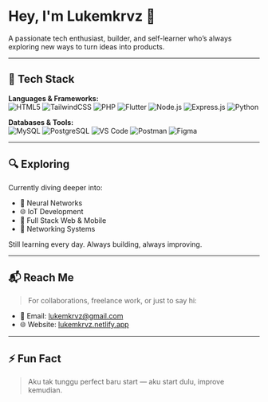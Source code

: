 # Hey, I'm Lukemkrvz 👋

A passionate tech enthusiast, builder, and self-learner who’s always exploring new ways to turn ideas into products.

---

## 🚀 Tech Stack

**Languages & Frameworks:**  
![HTML5](https://img.shields.io/badge/HTML5-E34F26?style=flat&logo=html5&logoColor=white)
![TailwindCSS](https://img.shields.io/badge/TailwindCSS-38B2AC?style=flat&logo=tailwind-css&logoColor=white)
![PHP](https://img.shields.io/badge/PHP-777BB4?style=flat&logo=php&logoColor=white)
![Flutter](https://img.shields.io/badge/Flutter-02569B?style=flat&logo=flutter&logoColor=white)
![Node.js](https://img.shields.io/badge/Node.js-339933?style=flat&logo=nodedotjs&logoColor=white)
![Express.js](https://img.shields.io/badge/Express.js-000000?style=flat&logo=express&logoColor=white)
![Python](https://img.shields.io/badge/Python-3776AB?style=flat&logo=python&logoColor=white)

**Databases & Tools:**  
![MySQL](https://img.shields.io/badge/MySQL-4479A1?style=flat&logo=mysql&logoColor=white)
![PostgreSQL](https://img.shields.io/badge/PostgreSQL-4169E1?style=flat&logo=postgresql&logoColor=white)
![VS Code](https://img.shields.io/badge/VS_Code-007ACC?style=flat&logo=visual-studio-code&logoColor=white)
![Postman](https://img.shields.io/badge/Postman-FF6C37?style=flat&logo=postman&logoColor=white)
![Figma](https://img.shields.io/badge/Figma-F24E1E?style=flat&logo=figma&logoColor=white)

---

## 🔍 Exploring

Currently diving deeper into:
- 🧠 Neural Networks
- 🌐 IoT Development
- 🧱 Full Stack Web & Mobile
- 📡 Networking Systems

Still learning every day. Always building, always improving.

---

## 📬 Reach Me

> For collaborations, freelance work, or just to say hi:

- 📧 Email: [lukemkrvz@gmail.com](mailto:lukemkrvz@gmail.com)  
- 🌐 Website: [lukemkrvz.netlify.app](https://lukemkrvz.netlify.app)

---

## ⚡ Fun Fact

> Aku tak tunggu perfect baru start — aku start dulu, improve kemudian.
